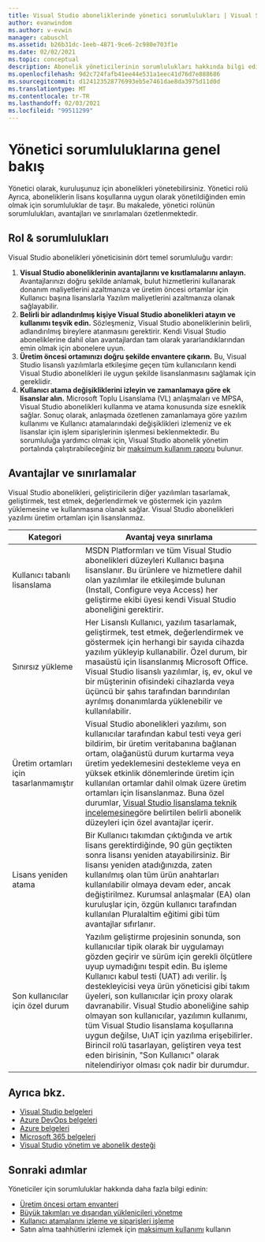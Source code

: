 ```yaml
---
title: Visual Studio aboneliklerinde yönetici sorumlulukları | Visual Studio Market
author: evanwindom
ms.author: v-evwin
manager: cabuschl
ms.assetid: b26b31dc-1eeb-4871-9ce6-2c980e703f1e
ms.date: 02/02/2021
ms.topic: conceptual
description: Abonelik yöneticilerinin sorumlulukları hakkında bilgi edinin.
ms.openlocfilehash: 9d2c724fafb41ee44e531a1eec41d76d7e888686
ms.sourcegitcommit: d124123528776993eb5e7461dae8da3975d11d0d
ms.translationtype: MT
ms.contentlocale: tr-TR
ms.lasthandoff: 02/03/2021
ms.locfileid: "99511299"
---
```

# <a name="overview-of-admin-responsibilities"></a>Yönetici sorumluluklarına genel bakış
Yönetici olarak, kuruluşunuz için abonelikleri yönetebilirsiniz.  Yönetici rolü Ayrıca, aboneliklerin lisans koşullarına uygun olarak yönetildiğinden emin olmak için sorumluluklar de taşır. Bu makalede, yönetici rolünün sorumlulukları, avantajları ve sınırlamaları özetlenmektedir.

## <a name="roles--responsibilities"></a>Rol & sorumlulukları
Visual Studio abonelikleri yöneticisinin dört temel sorumluluğu vardır:

1. **Visual Studio aboneliklerinin avantajlarını ve kısıtlamalarını anlayın.** Avantajlarınızı doğru şekilde anlamak, bulut hizmetlerini kullanarak donanım maliyetlerini azaltmanıza ve üretim öncesi ortamlar için Kullanıcı başına lisanslarla Yazılım maliyetlerini azaltmanıza olanak sağlayabilir. 
2. **Belirli bir adlandırılmış kişiye Visual Studio abonelikleri atayın ve kullanımı teşvik edin.** Sözleşmeniz, Visual Studio aboneliklerinin belirli, adlandırılmış bireylere atanmasını gerektirir. Kendi Visual Studio aboneliklerine dahil olan avantajlardan tam olarak yararlandıklarından emin olmak için abonelere uyun.
3. **Üretim öncesi ortamınızı doğru şekilde envantere çıkarın.** Bu, Visual Studio lisanslı yazılımlarla etkileşime geçen tüm kullanıcıların kendi Visual Studio abonelikleri ile uygun şekilde lisanslanmasını sağlamak için gereklidir. 
4. **Kullanıcı atama değişikliklerini izleyin ve zamanlamaya göre ek lisanslar alın.** Microsoft Toplu Lisanslama (VL) anlaşmaları ve MPSA, Visual Studio abonelikleri kullanma ve atama konusunda size esneklik sağlar. Sonuç olarak, anlaşmada özetlenen zamanlamaya göre yazılım kullanımı ve Kullanıcı atamalarındaki değişiklikleri izlemeniz ve ek lisanslar için işlem siparişlerinin işlenmesi beklenmektedir.  Bu sorumluluğa yardımcı olmak için, Visual Studio abonelik yönetim portalında çalıştırabileceğiniz bir [maksimum kullanım raporu](maximum-usage.md) bulunur. 

## <a name="benefits-and-limitations"></a>Avantajlar ve sınırlamalar
Visual Studio abonelikleri, geliştiricilerin diğer yazılımları tasarlamak, geliştirmek, test etmek, değerlendirmek ve göstermek için yazılım yüklemesine ve kullanmasına olanak sağlar. Visual Studio abonelikleri yazılımı üretim ortamları için lisanslanmaz.

| Kategori                                 | Avantaj veya sınırlama |
|------------------------------------------|----------------------------------------------------------------------------------------------------------------------------------------------------------------------------------------------------------------------------------------------------------------------------------------------------------------------------------------------------------------------------------------------------------------------------------------------------------------------------------------------------------------------------------------------------------------------------------------------------------------------------|
| Kullanıcı tabanlı lisanslama                     | MSDN Platformları ve tüm Visual Studio abonelikleri düzeyleri Kullanıcı başına lisanslanır. Bu ürünlere ve hizmetlere dahil olan yazılımlar ile etkileşimde bulunan (Install, Configure veya Access) her geliştirme ekibi üyesi kendi Visual Studio aboneliğini gerektirir.                                                                                                                                                                                                                                                                                                                                  |
| Sınırsız yükleme                  | Her Lisanslı Kullanıcı, yazılım tasarlamak, geliştirmek, test etmek, değerlendirmek ve göstermek için herhangi bir sayıda cihazda yazılım yükleyip kullanabilir. Özel durum, bir masaüstü için lisanslanmış Microsoft Office. Visual Studio lisanslı yazılımlar, iş, ev, okul ve bir müşterinin ofisindeki cihazlarda veya üçüncü bir şahıs tarafından barındırılan ayrılmış donanımlarda yüklenebilir ve kullanılabilir.                                                                                                                                                                                                                                  |
| Üretim ortamları için tasarlanmamıştır | Visual Studio abonelikleri yazılımı, son kullanıcılar tarafından kabul testi veya geri bildirim, bir üretim veritabanına bağlanan ortam, olağanüstü durum kurtarma veya üretim yedeklemesini destekleme veya en yüksek etkinlik dönemlerinde üretim için kullanılan ortamlar dahil olmak üzere üretim ortamları için lisanslanmaz. Buna özel durumlar, [Visual Studio lisanslama teknik incelemesine](https://aka.ms/vslicensing)göre belirtilen belirli abonelik düzeyleri için özel avantajlar içerir.                                                                                            |
| Lisans yeniden atama                     | Bir Kullanıcı takımdan çıktığında ve artık lisans gerektirdiğinde, 90 gün geçtikten sonra lisansı yeniden atayabilirsiniz. Bir lisansı yeniden atadığınızda, zaten kullanılmış olan tüm ürün anahtarları kullanılabilir olmaya devam eder, ancak değiştirilmez. Kurumsal anlaşmalar (EA) olan kuruluşlar için, özgün kullanıcı tarafından kullanılan Pluralaltim eğitimi gibi tüm avantajlar sıfırlanır.                                                                                                                                                                                                                                                 |
| Son kullanıcılar için özel durum                  | Yazılım geliştirme projesinin sonunda, son kullanıcılar tipik olarak bir uygulamayı gözden geçirir ve sürüm için gerekli ölçütlere uyup uymadığını tespit edin. Bu işleme Kullanıcı kabul testi (UAT) adı verilir. İş destekleyicisi veya ürün yöneticisi gibi takım üyeleri, son kullanıcılar için proxy olarak davranabilir. Visual Studio aboneliğine sahip olmayan son kullanıcılar, yazılımın kullanımı, tüm Visual Studio lisanslama koşullarına uygun değilse, UıAT için yazılıma erişebilirler. Birincil rolü tasarlayan, geliştiren veya test eden birisinin, "Son Kullanıcı" olarak nitelendiriyor olması çok nadir bir durumdur. |

## <a name="see-also"></a>Ayrıca bkz.
- [Visual Studio belgeleri](/visualstudio/)
- [Azure DevOps belgeleri](/azure/devops/)
- [Azure belgeleri](/azure/)
- [Microsoft 365 belgeleri](/microsoft-365/)
- [Visual Studio yönetim ve abonelik desteği](https://my.visualstudio.com/gethelp)

## <a name="next-steps"></a>Sonraki adımlar
Yöneticiler için sorumluluklar hakkında daha fazla bilgi edinin:
- [Üretim öncesi ortam envanteri](admin-inventory.md)
- [Büyük takımları ve dışarıdan yüklenicileri yönetme](manage-teams.md)
- [Kullanıcı atamalarını izleme ve siparişleri işleme](assignments-orders.md)
- Satın alma taahhütlerini izlemek için [maksimum kullanımı](maximum-usage.md) kullanın
